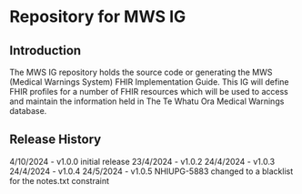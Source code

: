 # Repository for MWS IG

## Introduction
The MWS IG repository holds the source code or generating the MWS (Medical Warnings System) FHIR Implementation Guide. This IG will define FHIR profiles for a number of FHIR resources which will be used to access and maintain the information held in The Te Whatu Ora Medical Warnings database.

## Release History
4/10/2024 - v1.0.0 initial release
23/4/2024 - v1.0.2
24/4/2024 - v1.0.3
24/4/2024 - v1.0.4
24/5/2024 - v1.0.5 NHIUPG-5883 changed to a blacklist for the notes.txt constraint